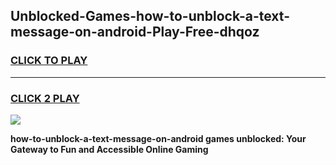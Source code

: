 
## Unblocked-Games-how-to-unblock-a-text-message-on-android-Play-Free-dhqoz
<h3>
<a href="https://premium76.site?title=how-to-unblock-a-text-message-on-android&ref=12A">CLICK TO PLAY</a></h3>
<hr>

<h3>
<a href="https://premium76.site?title=how-to-unblock-a-text-message-on-android&ref=12A">CLICK 2 PLAY</a>
  
</h3>

<a href="https://premium76.site?title=how-to-unblock-a-text-message-on-android&ref=12A"><img src="https://clearcache.store/games.png"></a>


**how-to-unblock-a-text-message-on-android games unblocked: Your Gateway to Fun and Accessible Online Gaming**
